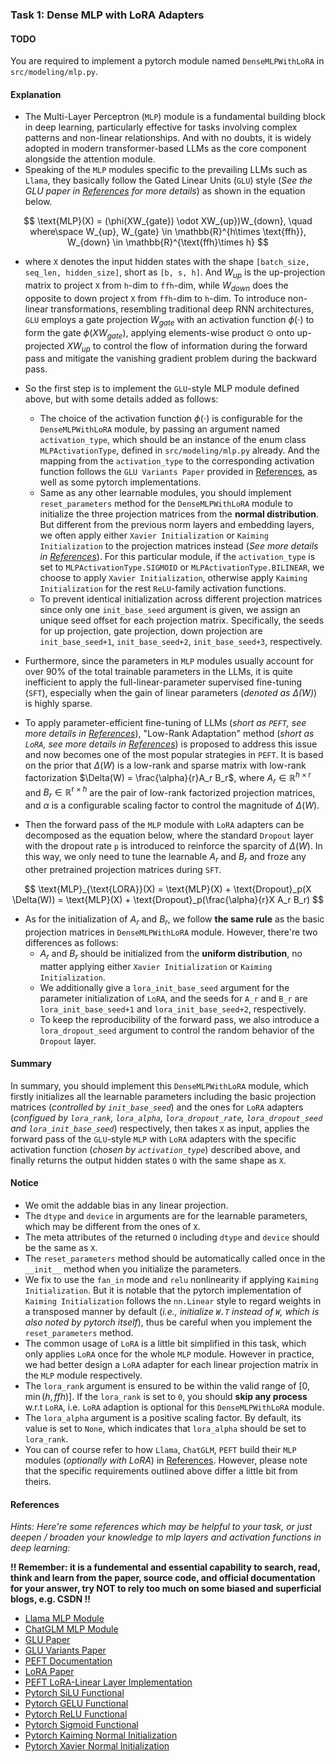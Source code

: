 ### Task 1: Dense MLP with LoRA Adapters

#### TODO

You are required to implement a pytorch module named `DenseMLPWithLoRA` in `src/modeling/mlp.py`.


#### Explanation

* The Multi-Layer Perceptron (`MLP`) module is a fundamental building block in deep learning, particularly effective for tasks involving complex patterns and non-linear relationships. And with no doubts, it is widely adopted in modern transformer-based LLMs as the core component alongside the attention module.
* Speaking of the `MLP` modules specific to the prevailing LLMs such as `Llama`, they basically follow the Gated Linear Units (`GLU`) style (*See the GLU paper in [References](#references) for more details*) as shown in the equation below.

$$
\text{MLP}(X) = (\phi(XW_{gate}) \odot XW_{up})W_{down}, \quad where\space W_{up}, W_{gate} \in \mathbb{R}^{h\times \text{ffh}}, W_{down} \in \mathbb{R}^{\text{ffh}\times h}
$$

* where `X` denotes the input hidden states with the shape `[batch_size, seq_len, hidden_size]`, short as `[b, s, h]`. And $W_{up}$ is the up-projection matrix to project `X` from `h`-dim to `ffh`-dim, while $W_{down}$ does the opposite to down project `X` from `ffh`-dim to `h`-dim. To introduce non-linear transformations, resembling traditional deep RNN architectures, `GLU` employs a gate projection $W_{gate}$ with an activation function $\phi(\cdot)$ to form the gate $\phi(XW_{gate})$, applying elements-wise product $\odot$ onto up-projected $XW_{up}$ to control the flow of information during the forward pass and mitigate the vanishing gradient problem during the backward pass.

* So the first step is to implement the `GLU`-style MLP module defined above, but with some details added as follows:
    * The choice of the activation function $\phi(\cdot)$ is configurable for the `DenseMLPWithLoRA` module, by passing an argument named `activation_type`, which should be an instance of the enum class `MLPActivationType`, defined in `src/modeling/mlp.py` already. And the mapping from the `activation_type` to the corresponding activation function follows the `GLU Variants Paper` provided in [References](#references), as well as some pytorch implementations.
    * Same as any other learnable modules, you should implement `reset_parameters` method for the `DenseMLPWithLoRA` module to initialize the three projection matrices from the **normal distribution**. But different from the previous norm layers and embedding layers, we often apply either `Xavier Initialization`  or `Kaiming Initialization` to the projection matrices instead (*See more details in [References](#references)*). For this particular module, if the `activation_type` is set to `MLPActivationType.SIGMOID` or `MLPActivationType.BILINEAR`, we choose to apply `Xavier Initialization`, otherwise apply `Kaiming Initialization` for the rest `ReLU`-family activation functions.
    * To prevent identical initialization across different projection matrices since only one `init_base_seed` argument is given, we assign an unique seed offset for each projection matrix. Specifically, the seeds for up projection, gate projection, down projection are `init_base_seed+1`, `init_base_seed+2`, `init_base_seed+3`, respectively.

* Furthermore, since the parameters in `MLP` modules usually account for over 90% of the total trainable parameters in the LLMs, it is quite inefficient to apply the full-linear-parameter supervised fine-tuning (`SFT`), especially when the gain of linear parameters (*denoted as $\Delta(W)$*) is highly sparse.
* To apply parameter-efficient fine-tuning of LLMs (*short as `PEFT`, see more details in [References](#references)*), "Low-Rank Adaptation" method (*short as `LoRA`, see more details in [References](#references)*) is proposed to address this issue and now becomes one of the most popular strategies in `PEFT`. It is based on the prior that $\Delta(W)$ is a low-rank and sparse matrix with low-rank factorization $\Delta(W) = \frac{\alpha}{r}A_r B_r$, where $A_r \in \mathbb{R}^{h\times \text{r}}$ and $B_r \in \mathbb{R}^{\text{r}\times h}$ are the pair of low-rank factorized projection matrices, and $\alpha$ is a configurable scaling factor to control the magnitude of $\Delta(W)$. 
* Then the forward pass of the `MLP` module with `LoRA` adapters can be decomposed as the equation below, where the standard `Dropout` layer with the dropout rate `p` is introduced to reinforce the sparcity of $\Delta(W)$. In this way, we only need to tune the learnable $A_r$ and $B_r$ and froze any other pretrained projection matrices during `SFT`.

$$
\text{MLP}_{\text{LORA}}(X) = \text{MLP}(X) + \text{Dropout}_p(X \Delta(W)) = \text{MLP}(X) + \text{Dropout}_p(\frac{\alpha}{r}X A_r B_r)
$$

* As for the initialization of $A_r$ and $B_r$, we follow **the same rule** as the basic projection matrices in `DenseMLPWithLoRA` module. However, there're two differences as follows:
    * $A_r$ and $B_r$ should be initialized from the **uniform distribution**, no matter applying either `Xavier Initialization` or `Kaiming Initialization`.
    * We additionally give a `lora_init_base_seed` argument for the parameter initialization of `LoRA`, and the seeds for `A_r` and `B_r` are `lora_init_base_seed+1` and `lora_init_base_seed+2`, respectively.
    * To keep the reproducibility of the forward pass, we also introduce a `lora_dropout_seed` argument to control the random behavior of the `Dropout` layer.

#### Summary

In summary, you should implement this `DenseMLPWithLoRA` module, which firstly initializes all the learnable parameters including the basic projection matrices (*controlled by `init_base_seed`*) and the ones for `LoRA` adapters (*configued by `lora_rank`, `lora_alpha`, `lora_dropout_rate`, `lora_dropout_seed` and `lora_init_base_seed`*) respectively, then takes `X` as input, applies the forward pass of the `GLU`-style `MLP` with `LoRA` adapters with the specific activation function (*chosen by `activation_type`*) described above, and finally returns the output hidden states `O` with the same shape as `X`.


#### Notice

* We omit the addable bias in any linear projection.
* The `dtype` and `device` in arguments are for the learnable parameters, which may be different from the ones of `X`.
* The meta attributes of the returned `O` including `dtype` and `device` should be the same as `X`.
* The `reset_parameters` method should be automatically called once in the `__init__` method when you initialize the parameters.
* We fix to use the `fan_in` mode and `relu` nonlinearity if applying `Kaiming Initialization`. But it is notable that the pytorch implementation of `Kaiming Initialization` follows the `nn.Linear` style to regard weights in a transposed manner by default (*i.e., initialize `W.T` instead of `W`, which is also noted by pytorch itself*), thus be careful when you implement the `reset_parameters` method.
* The common usage of `LoRA` is a little bit simplified in this task, which only applies `LoRA` once for the whole `MLP` module. However in practice, we had better design a `LoRA` adapter for each linear projection matrix in the `MLP` module respectively.
* The `lora_rank` argument is ensured to be within the valid range of $[0, \min(h, ffh)]$. If the `lora_rank` is set to `0`, you should **skip any process** w.r.t `LoRA`, i.e. `LoRA` adaption is optional for this `DenseMLPWithLoRA` module.
* The `lora_alpha` argument is a positive scaling factor. By default, its value is set to `None`, which indicates that `lora_alpha` should be set to `lora_rank`.
* You can of course refer to how `Llama`, `ChatGLM`, `PEFT` build their `MLP` modules (*optionally with LoRA*) in [References](#references). However, please note that the specific requirements outlined above differ a little bit from theirs.


#### References

*Hints: Here're some references which may be helpful to your task, or just deepen / broaden your knowledge to mlp layers and activation functions in deep learning:*

**!! Remember: it is a fundemental and essential capability to search, read, think and learn from the paper, source code, and official documentation for your answer, try NOT to rely too much on some biased and superficial blogs, e.g. CSDN !!**


* [Llama MLP Module](https://github.com/huggingface/transformers/blob/main/src/transformers/models/llama/modeling_llama.py#L227)
* [ChatGLM MLP Module](https://huggingface.co/THUDM/chatglm3-6b/blob/main/modeling_chatglm.py#L459)
* [GLU Paper](https://arxiv.org/abs/1612.08083)
* [GLU Variants Paper](https://arxiv.org/abs/2002.05202)
* [PEFT Documentation](https://huggingface.co/docs/peft/index)
* [LoRA Paper](https://arxiv.org/abs/2106.09685)
* [PEFT LoRA-Linear Layer Implementation](https://github.com/huggingface/peft/blob/main/src/peft/tuners/lora/layer.py#L400)
* [Pytorch SiLU Functional](https://pytorch.org/docs/stable/generated/torch.nn.functional.silu.html)
* [Pytorch GELU Functional](https://pytorch.org/docs/stable/generated/torch.nn.functional.gelu.html)
* [Pytorch ReLU Functional](https://pytorch.org/docs/stable/generated/torch.nn.functional.relu.html)
* [Pytorch Sigmoid Functional](https://pytorch.org/docs/stable/generated/torch.nn.functional.sigmoid.html)
* [Pytorch Kaiming Normal Initialization](https://pytorch.org/docs/stable/nn.init.html#torch.nn.init.kaiming_normal_)
* [Pytorch Xavier Normal Initialization](https://pytorch.org/docs/stable/nn.init.html#torch.nn.init.xavier_normal_)

